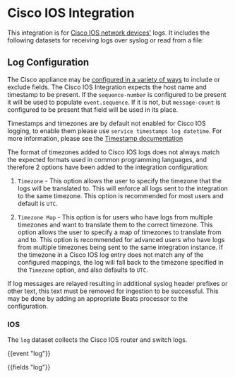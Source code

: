 # Cisco IOS Integration

This integration is for [Cisco IOS network devices'](https://developer.cisco.com/docs/) logs. It includes the following
datasets for receiving logs over syslog or read from a file:

## Log Configuration

The Cisco appliance may be [configured in a variety of ways](https://www.cisco.com/c/en/us/td/docs/routers/access/wireless/software/guide/SysMsgLogging.html) to include or exclude fields. The Cisco IOS Integration expects the host name and timestamp to be present. If the `sequence-number` is configured to be present it will be used to populate `event.sequence`. If it is not, but `message-count` is configured to be present that field will be used in its place.

Timestamps and timezones are by default not enabled for Cisco IOS logging, to enable them please use `service timestamps log datetime`. For more information, please see the [Timestamp documentation](https://www.cisco.com/c/en/us/td/docs/routers/access/wireless/software/guide/SysMsgLogging.html#wp1054710)

The format of timezones added to Cisco IOS logs does not always match the expected formats used in common programming languages, and therefore 2 options have been added to the integration configuration:

1. `Timezone` - This option allows the user to specify the timezone that the logs will be translated to. This will enforce all logs sent to the integration to the same timezone. This option is recommended for most users and default is `UTC`.

2. `Timezone Map` - This option is for users who have logs from multiple timezones and want to translate them to the correct timezone. This option allows the user to specify a map of timezones to translate from and to. This option is recommended for advanced users who have logs from multiple timezones being sent to the same integration instance. If the timezone in a Cisco IOS log entry does not match any of the configured mappings, the log will fall back to the timezone specified in the `Timezone` option, and also defaults to `UTC`.

If log messages are relayed resulting in additional syslog header prefixes or other text, this text must be removed for ingestion to be successful. This may be done by adding an appropriate Beats processor to the configuration.

### IOS

The `log` dataset collects the Cisco IOS router and switch logs.

{{event "log"}}

{{fields "log"}}